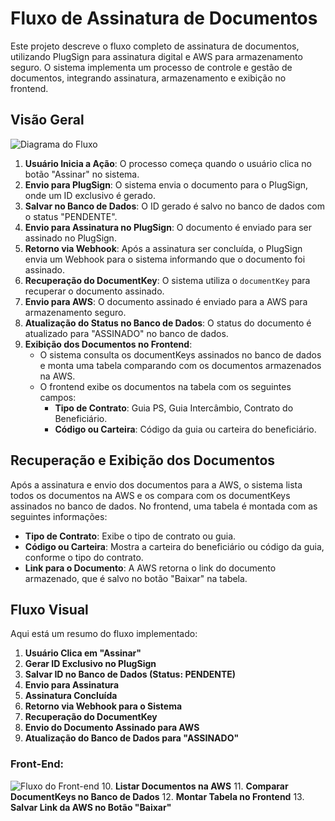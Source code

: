 # Fluxo de Assinatura de Documentos

Este projeto descreve o fluxo completo de assinatura de documentos, utilizando PlugSign para assinatura digital e AWS para armazenamento seguro. O sistema implementa um processo de controle e gestão de documentos, integrando assinatura, armazenamento e exibição no frontend.

## Visão Geral

![Diagrama do Fluxo](https://imgur.com/a/xKbSEGw.png)

1. **Usuário Inicia a Ação**: O processo começa quando o usuário clica no botão "Assinar" no sistema.
2. **Envio para PlugSign**: O sistema envia o documento para o PlugSign, onde um ID exclusivo é gerado.
3. **Salvar no Banco de Dados**: O ID gerado é salvo no banco de dados com o status "PENDENTE".
4. **Envio para Assinatura no PlugSign**: O documento é enviado para ser assinado no PlugSign.
5. **Retorno via Webhook**: Após a assinatura ser concluída, o PlugSign envia um Webhook para o sistema informando que o documento foi assinado.
6. **Recuperação do DocumentKey**: O sistema utiliza o `documentKey` para recuperar o documento assinado.
7. **Envio para AWS**: O documento assinado é enviado para a AWS para armazenamento seguro.
8. **Atualização do Status no Banco de Dados**: O status do documento é atualizado para "ASSINADO" no banco de dados.
9. **Exibição dos Documentos no Frontend**:
    - O sistema consulta os documentKeys assinados no banco de dados e monta uma tabela comparando com os documentos armazenados na AWS.
    - O frontend exibe os documentos na tabela com os seguintes campos:
        - **Tipo de Contrato**: Guia PS, Guia Intercâmbio, Contrato do Beneficiário.
        - **Código ou Carteira**: Código da guia ou carteira do beneficiário.

## Recuperação e Exibição dos Documentos

Após a assinatura e envio dos documentos para a AWS, o sistema lista todos os documentos na AWS e os compara com os documentKeys assinados no banco de dados. No frontend, uma tabela é montada com as seguintes informações:

- **Tipo de Contrato**: Exibe o tipo de contrato ou guia.
- **Código ou Carteira**: Mostra a carteira do beneficiário ou código da guia, conforme o tipo do contrato.
- **Link para o Documento**: A AWS retorna o link do documento armazenado, que é salvo no botão "Baixar" na tabela.

## Fluxo Visual

Aqui está um resumo do fluxo implementado:


1. **Usuário Clica em "Assinar"**
2. **Gerar ID Exclusivo no PlugSign**
3. **Salvar ID no Banco de Dados (Status: PENDENTE)**
4. **Envio para Assinatura**
5. **Assinatura Concluída**
6. **Retorno via Webhook para o Sistema**
7. **Recuperação do DocumentKey**
8. **Envio do Documento Assinado para AWS**
9. **Atualização do Banco de Dados para "ASSINADO"**

### Front-End:
![Fluxo do Front-end](https://imgur.com/GDjxnUZ.png)
10. **Listar Documentos na AWS**
11. **Comparar DocumentKeys no Banco de Dados**
12. **Montar Tabela no Frontend**
13. **Salvar Link da AWS no Botão "Baixar"**
